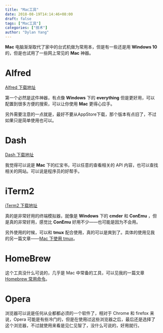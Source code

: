 ```yaml
---
title: "Mac工具"
date: 2018-08-19T14:14:46+08:00
draft: false
tags: ["Mac工具"]
categories: ["技术"]
author: "Dylan Yang"
---
```


**Mac** 电脑渐渐取代了家中的台式机做为常用本，但是有一些还是用 **Windows 10** 的，但是也试用了一些网上常见的 **Mac** 神器。

# Alfred

[Alfred 下载地址](https://www.alfredapp.com/)

第一个必然是这件神器，有点像 **Windows** 下的 **everything** 但是更好用，可以配置到很多方便的搜索，可以让你使用 **Mac** 更得心应手。

<!--more-->

另外需要注意的一点就是，最好不要从AppStore下载，那个版本有点旧了，不过如果只是简单使用也可以。

# Dash

[Dash 下载地址](https://kapeli.com/dash)

我觉得可以说是 **Mac** 下的红宝书，可以任意的查看相关的 API 内容，也可以查找相关的网站。可以说是程序员的好帮手。

# iTerm2

[iTerm2 下载地址](https://www.iterm2.com/)

真的是非常好用的终端模拟器，就像是 **Windows** 下的 **cmder** 和 **ConEmu** ，但是真的非常好用，感觉比 **ConEmu** 好用不少——也可能是因为不会用。

另外使用的时候，可以和 **tmux** 配合使用，真的可以是爽到了。具体的使用见我的另一篇文章——[Mac 下使用 tmux](https://zucchiniy.github.io/blog/2018/mac-下使用-tmux.html)。

# HomeBrew

这个工具没什么可说的，几乎是 Mac 中常备的工具，可以见我的一篇文章[Homebrew 常用命令](https://zucchiniy.github.io/blog/2018/homebrew-常用命令.html)。

# Opera

浏览器可以说是任何从业都都必须的一个软件了，相对于 Chrome 和 firefox 来说，Opera 可能是有些冷门的，但是在使用过这些浏览器之后，最后还是选择了这个浏览器，不过就使用来看是见仁见智了，没什么可说的，好用就行。